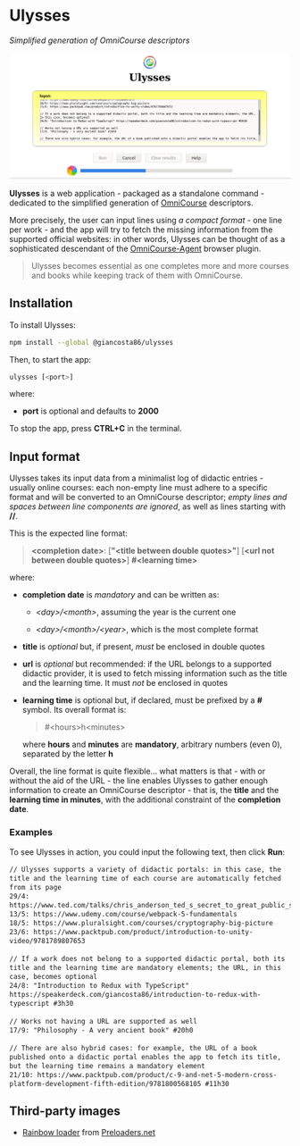 # Ulysses

_Simplified generation of OmniCourse descriptors_

![Main screen](screenshots/main.png)

**Ulysses** is a web application - packaged as a standalone command - dedicated to the simplified generation of [OmniCourse](https://github.com/giancosta86/OmniCourse) descriptors.

More precisely, the user can input lines using _a compact format_ - one line per work - and the app will try to fetch the missing information from the supported official websites: in other words, Ulysses can be thought of as a sophisticated descendant of the [OmniCourse-Agent](https://github.com/giancosta86/OmniCourse-Agent) browser plugin.

> Ulysses becomes essential as one completes more and more courses and books while keeping track of them with OmniCourse.

## Installation

To install Ulysses:

```bash
npm install --global @giancosta86/ulysses
```

Then, to start the app:

```bash
ulysses [<port>]
```

where:

- **port** is optional and defaults to **2000**

To stop the app, press **CTRL+C** in the terminal.

## Input format

Ulysses takes its input data from a minimalist log of didactic entries - usually online courses: each non-empty line must adhere to a specific format and will be converted to an OmniCourse descriptor; _empty lines and spaces between line components are ignored_, as well as lines starting with **//**.

This is the expected line format:

> **\<completion date>**: [**"\<title between double quotes>"**] [**\<url not between double quotes>**] **#\<learning time>**

where:

- **completion date** is _mandatory_ and can be written as:

  - _\<day>/\<month>_, assuming the year is the current one

  - _\<day>/\<month>/\<year>_, which is the most complete format

- **title** is _optional_ but, if present, _must_ be enclosed in double quotes

- **url** is _optional_ but recommended: if the URL belongs to a supported didactic provider, it is used to fetch missing information such as the title and the learning time. It must _not_ be enclosed in quotes

- **learning time** is optional but, if declared, must be prefixed by a **#** symbol. Its overall format is:

  > #\<hours>h\<minutes>

  where **hours** and **minutes** are **mandatory**, arbitrary numbers (even 0), separated by the letter **h**

Overall, the line format is quite flexible... what matters is that - with or without the aid of the URL - the line enables Ulysses to gather enough information to create an OmniCourse descriptor - that is, the **title** and the **learning time in minutes**, with the additional constraint of the **completion date**.

### Examples

To see Ulysses in action, you could input the following text, then click **Run**:

```
// Ulysses supports a variety of didactic portals: in this case, the title and the learning time of each course are automatically fetched from its page
29/4: https://www.ted.com/talks/chris_anderson_ted_s_secret_to_great_public_speaking
13/5: https://www.udemy.com/course/webpack-5-fundamentals
18/5: https://www.pluralsight.com/courses/cryptography-big-picture
23/6: https://www.packtpub.com/product/introduction-to-unity-video/9781789807653

// If a work does not belong to a supported didactic portal, both its title and the learning time are mandatory elements; the URL, in this case, becomes optional
24/8: "Introduction to Redux with TypeScript" https://speakerdeck.com/giancosta86/introduction-to-redux-with-typescript #3h30

// Works not having a URL are supported as well
17/9: "Philosophy - A very ancient book" #20h0

// There are also hybrid cases: for example, the URL of a book published onto a didactic portal enables the app to fetch its title, but the learning time remains a mandatory element
21/10: https://www.packtpub.com/product/c-9-and-net-5-modern-cross-platform-development-fifth-edition/9781800568105 #11h30
```

## Third-party images

- [Rainbow loader](https://icons8.com/preloaders/en/circular/rainbow/) from [Preloaders.net](https://icons8.com/preloaders/)

